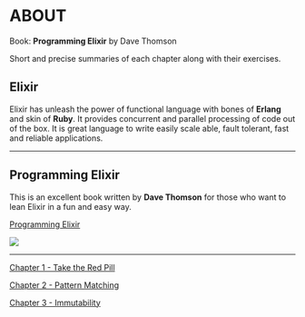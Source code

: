 **ABOUT**
==========
Book: **Programming Elixir** by Dave Thomson

Short and precise summaries of each chapter along with their exercises. 


**Elixir**
----------

Elixir has unleash the power of functional language with bones of **Erlang** and skin of **Ruby**. It provides concurrent and parallel processing of code out of the box.  It is great language to write easily scale able, fault tolerant, fast and reliable applications.

----------

**Programming Elixir**
--------

This is an excellent book written by **Dave Thomson** for those who want to lean Elixir in a fun and easy way. 

[Programming Elixir ](https://pragprog.com/book/elixir13/programming-elixir-1-3) 

![](https://imagery.pragprog.com/products/509/elixir13_xlargebeta.jpg)

---------
 [Chapter 1 - Take the Red Pill](https://github.com/kzq/programming_elixir_exercises/blob/master/README.md)
 
 [Chapter 2 - Pattern Matching](https://github.com/kzq/programming_elixir_exercises/blob/master/README.md)
 
 [Chapter 3 - Immutability](https://github.com/kzq/programming_elixir_exercises/blob/master/README.md)
 

